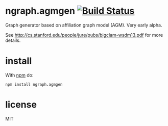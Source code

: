 # ngraph.agmgen [![Build Status](https://travis-ci.org/anvaka/ngraph.agmgen.svg)](https://travis-ci.org/anvaka/ngraph.agmgen)

Graph generator based on affiliation graph model (AGM). Very early alpha.

See http://cs.stanford.edu/people/jure/pubs/bigclam-wsdm13.pdf for more details.

install
=======

With [npm](http://npmjs.org) do:

```
npm install ngraph.agmgen
```

# license

MIT

